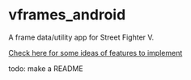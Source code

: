# vframes_android
A frame data/utility app for Street Fighter V.

[Check here for some ideas of features to implement](https://trello.com/b/1MM3UOUz/vframes-development)


todo: make a README


